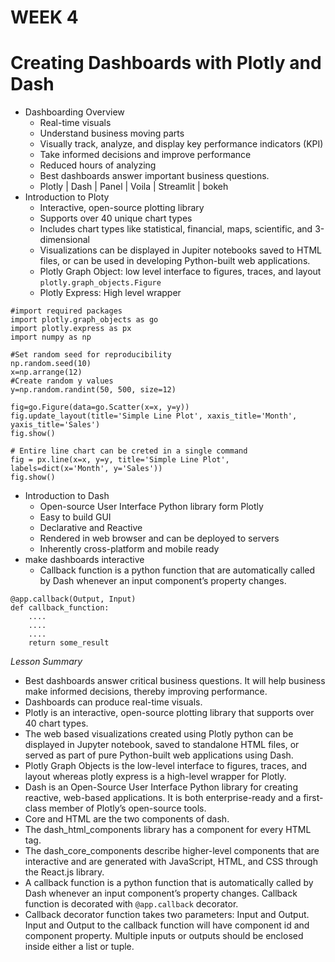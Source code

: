 # WEEK 4
# Creating Dashboards with Plotly and Dash
* Dashboarding Overview
	* Real-time visuals
	* Understand business moving parts
	* Visually track, analyze, and display key performance indicators (KPI)
	* Take informed decisions and improve performance
	* Reduced hours of analyzing
	* Best dashboards answer important business questions.
	* Plotly | Dash | Panel | Voila | Streamlit | bokeh
* Introduction to Ploty
	* Interactive, open-source plotting library
	* Supports over 40 unique chart types
	* Includes chart types like statistical, financial, maps, scientific, and 3-dimensional
	* Visualizations can be displayed in Jupiter notebooks saved to HTML files, or can be used in developing Python-built web applications.
	* Plotly Graph Object: low level interface to figures, traces, and layout<br>
	`plotly.graph_objects.Figure`<br>
	* Plotly Express: High level wrapper
```
#import required packages
import plotly.graph_objects as go
import plotly.express as px
import numpy as np

#Set random seed for reproducibility
np.random.seed(10)
x=np.arrange(12)
#Create random y values
y=np.random.randint(50, 500, size=12)

fig=go.Figure(data=go.Scatter(x=x, y=y))
fig.update_layout(title='Simple Line Plot', xaxis_title='Month', yaxis_title='Sales')
fig.show()
```
```
# Entire line chart can be creted in a single command
fig = px.line(x=x, y=y, title='Simple Line Plot', labels=dict(x='Month', y='Sales'))
fig.show()
```
* Introduction to Dash
	* Open-source User Interface Python library form Plotly
	* Easy to build GUI
	* Declarative and Reactive
	* Rendered in web browser and can be deployed to servers
	* Inherently cross-platform and mobile ready
* make dashboards interactive
	* Callback function is a python function that are automatically called by Dash whenever an input component’s property changes.
```
@app.callback(Output, Input)
def callback_function:
	....
	....
	....
	return some_result
```
*Lesson Summary*
* Best dashboards answer critical business questions. It will help business make informed decisions, thereby improving performance. 
* Dashboards can produce real-time visuals. 
* Plotly is an interactive, open-source plotting library that supports over 40 chart types. 
* The web based visualizations created using Plotly python can be displayed in Jupyter notebook, saved to standalone HTML files, or served as part of pure Python-built web applications using Dash. 
* Plotly Graph Objects is the low-level interface to figures, traces, and layout whereas plotly express is a high-level wrapper for Plotly. 
* Dash is an Open-Source User Interface Python library for creating reactive, web-based applications. It is both enterprise-ready and a first-class member of Plotly’s open-source tools. 
* Core and HTML are the two components of dash. 
* The dash_html_components library has a component for every HTML tag. 
* The dash_core_components describe higher-level components that are interactive and are generated with JavaScript, HTML, and CSS through the React.js library. 
* A callback function is a python function that is automatically called by Dash whenever an input component’s property changes. Callback function is decorated with `@app.callback` decorator. 
* Callback decorator function takes two parameters: Input and Output. Input and Output to the callback function will have component id and component property. Multiple inputs or outputs should be enclosed inside either a list or tuple. 
